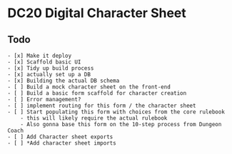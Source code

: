 # DC20 Digital Character Sheet

## Todo

    - [x] Make it deploy
    - [x] Scaffold basic UI
    - [x] Tidy up build process
    - [x] actually set up a DB
    - [x] Building the actual DB schema
    - [ ] Build a mock character sheet on the front-end
    - [ ] Build a basic form scaffold for character creation
    - [ ] Error management?
    - [ ] implement routing for this form / the character sheet
    - [ ] Start populating this form with choices from the core rulebook
        - this will likely require the actual rulebook
        - Also gonna base this form on the 10-step process from Dungeon Coach
    - [ ] Add Character sheet exports
    - [ ] *Add character sheet imports
